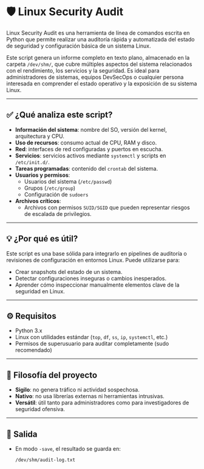 # 🛡️ Linux Security Audit

Linux Security Audit es una herramienta de línea de comandos escrita en Python que permite realizar una auditoría rápida y automatizada del estado de seguridad y configuración básica de un sistema Linux.

Este script genera un informe completo en texto plano, almacenado en la carpeta `/dev/shm/`, que cubre múltiples aspectos del sistema relacionados con el rendimiento, los servicios y la seguridad. Es ideal para administradores de sistemas, equipos DevSecOps o cualquier persona interesada en comprender el estado operativo y la exposición de su sistema Linux.

---

## ✅ ¿Qué analiza este script?

- **Información del sistema**: nombre del SO, versión del kernel, arquitectura y CPU.
- **Uso de recursos**: consumo actual de CPU, RAM y disco.
- **Red**: interfaces de red configuradas y puertos en escucha.
- **Servicios**: servicios activos mediante `systemctl` y scripts en `/etc/init.d/`.
- **Tareas programadas**: contenido del `crontab` del sistema.
- **Usuarios y permisos**:
  - Usuarios del sistema (`/etc/passwd`)
  - Grupos (`/etc/group`)
  - Configuración de `sudoers`
- **Archivos críticos**:
  - Archivos con permisos `SUID/SGID` que pueden representar riesgos de escalada de privilegios.

---

## 💡 ¿Por qué es útil?

Este script es una base sólida para integrarlo en pipelines de auditoría o revisiones de configuración en entornos Linux. Puede utilizarse para:

- Crear snapshots del estado de un sistema.
- Detectar configuraciones inseguras o cambios inesperados.
- Aprender cómo inspeccionar manualmente elementos clave de la seguridad en Linux.

---

## ⚙️ Requisitos

- Python 3.x
- Linux con utilidades estándar (`top`, `df`, `ss`, `ip`, `systemctl`, etc.)
- Permisos de superusuario para auditar completamente (sudo recomendado)

---

## 🧠 Filosofía del proyecto

- **Sigilo**: no genera tráfico ni actividad sospechosa.
- **Nativo**: no usa librerías externas ni herramientas intrusivas.
- **Versátil**: útil tanto para administradores como para investigadores de seguridad ofensiva.

---

## 📁 Salida

- En modo `-save`, el resultado se guarda en:
  
  ```bash
  /dev/shm/audit-log.txt
